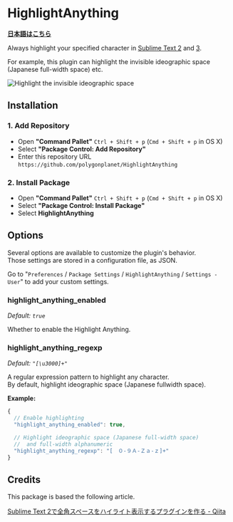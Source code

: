 HighlightAnything
=================

**[日本語はこちら](README.ja.md)**

Always highlight your specified character in [Sublime Text 2](http://www.sublimetext.com/2) and [3](http://www.sublimetext.com/3).

For example, this plugin can highlight the invisible ideographic space (Japanese full-width space) etc.

![Highlight the invisible ideographic space](https://raw.github.com/wiki/polygonplanet/HighlightAnything/images/highlight-anything-fullwidth-space.png)

## Installation

### 1. Add Repository

* Open **"Command Pallet"** `Ctrl + Shift + p` (`Cmd + Shift + p` in OS X)
* Select **"Package Control: Add Repository"**
* Enter this repository URL `https://github.com/polygonplanet/HighlightAnything` 

### 2. Install Package

* Open **"Command Pallet"** `Ctrl + Shift + p` (`Cmd + Shift + p` in OS X)
* Select **"Package Control: Install Package"**
* Select **HighlightAnything**

## Options

Several options are available to customize the plugin's behavior.  
Those settings are stored in a configuration file, as JSON.

Go to "`Preferences` / `Package Settings` / `HighlightAnything` / `Settings - User`" to add your custom settings.

### highlight_anything_enabled

*Default: `true`*

Whether to enable the Highlight Anything.

### highlight_anything_regexp

*Default: `"[\u3000]+"`*

A regular expression pattern to highlight any character.  
By default, highlight ideographic space (Japanese fullwidth space).

**Example:**

```javascript
{
  // Enable highlighting
  "highlight_anything_enabled": true,

  // Highlight ideographic space (Japanese full-width space)
  //  and full-width alphanumeric
  "highlight_anything_regexp": "[　０-９Ａ-Ｚａ-ｚ]+"
}
```

## Credits

This package is based the following article.

[Sublime Text 2で全角スペースをハイライト表示するプラグインを作る - Qiita](http://qiita.com/kuronekomichael/items/865e1a6605b1146d4341)

